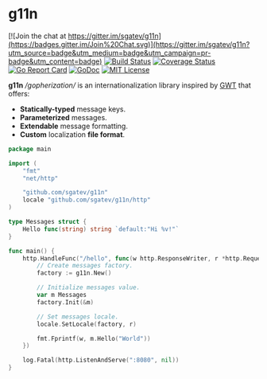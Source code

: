 # g11n

[![Join the chat at https://gitter.im/sgatev/g11n](https://badges.gitter.im/Join%20Chat.svg)](https://gitter.im/sgatev/g11n?utm_source=badge&utm_medium=badge&utm_campaign=pr-badge&utm_content=badge)
[![Build Status](https://travis-ci.org/sgatev/g11n.svg?branch=master)](https://travis-ci.org/sgatev/g11n)
[![Coverage Status](https://coveralls.io/repos/sgatev/g11n/badge.svg?branch=master&service=github)](https://coveralls.io/github/sgatev/g11n?branch=master)
[![Go Report Card](http://goreportcard.com/badge/sgatev/g11n)](http://goreportcard.com/report/sgatev/g11n)
[![GoDoc](https://godoc.org/github.com/golang/gddo?status.svg)](https://godoc.org/github.com/sgatev/g11n)
[![MIT License](http://img.shields.io/badge/License-MIT-blue.svg)](LICENSE)

**g11n** */gopherization/* is an internationalization library inspired by [GWT](http://www.gwtproject.org/doc/latest/DevGuideI18nMessages.html) that offers:

* **Statically-typed** message keys.
* **Parameterized** messages.
* **Extendable** message formatting.
* **Custom** localization **file format**.

```go
package main

import (
	"fmt"
	"net/http"

	"github.com/sgatev/g11n"
	locale "github.com/sgatev/g11n/http"
)

type Messages struct {
	Hello func(string) string `default:"Hi %v!"`
}

func main() {
	http.HandleFunc("/hello", func(w http.ResponseWriter, r *http.Request) {
		// Create messages factory.
		factory := g11n.New()

		// Initialize messages value.
		var m Messages
		factory.Init(&m)

		// Set messages locale.
		locale.SetLocale(factory, r)

		fmt.Fprintf(w, m.Hello("World"))
	})

	log.Fatal(http.ListenAndServe(":8080", nil))
}
```
